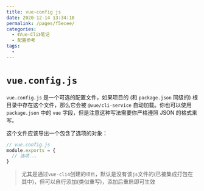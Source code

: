 ```yaml
---
title: vue-config js
date: 2020-12-14 13:34:10
permalink: /pages/f5ecee/
categories:
  - 《Vue-Cli》笔记
  - 配置参考
tags:
  - 
---
```



# `vue.config.js`

`vue.config.js` 是一个可选的配置文件，如果项目的 (和 `package.json` 同级的) 根目录中存在这个文件，那么它会被 `@vue/cli-service` 自动加载。你也可以使用 `package.json` 中的 `vue` 字段，但是注意这种写法需要你严格遵照 JSON 的格式来写。

这个文件应该导出一个包含了选项的对象：

```js
// vue.config.js
module.exports = {
  // 选项...
}
```

> 尤其是通过`vue-cli4`创建的`项目`，默认是没有该`js`文件的(已被集成打包在其中)，但可以自行添加(类似重写)，添加后重启即可生效